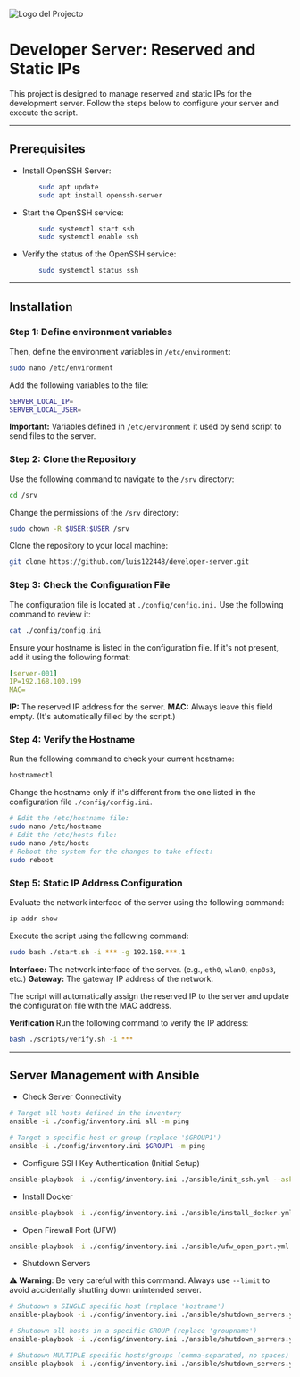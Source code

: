 ![Logo del Projecto](./resources/logo.png)

# Developer Server: Reserved and Static IPs

This project is designed to manage reserved and static IPs for the development server. 
Follow the steps below to configure your server and execute the script.

---
## Prerequisites

- Install OpenSSH Server:

    ```bash
        sudo apt update
        sudo apt install openssh-server
    ```

- Start the OpenSSH service:

    ```bash
        sudo systemctl start ssh
        sudo systemctl enable ssh
    ```

- Verify the status of the OpenSSH service:

    ```bash
        sudo systemctl status ssh
    ```

---
## Installation

### Step 1: Define environment variables

Then, define the environment variables in `/etc/environment`:

```bash
sudo nano /etc/environment
```

Add the following variables to the file:

```bash
SERVER_LOCAL_IP=
SERVER_LOCAL_USER=
```

**Important:** Variables defined in `/etc/environment` it used by send script to send files to the server.

### Step 2: Clone the Repository

Use the following command to navigate to the `/srv` directory:

```bash
cd /srv
```

Change the permissions of the `/srv` directory:

```bash
sudo chown -R $USER:$USER /srv
```

Clone the repository to your local machine:

```bash
git clone https://github.com/luis122448/developer-server.git
```

### Step 3: Check the Configuration File

The configuration file is located at `./config/config.ini.` Use the following command to review it:

```bash
cat ./config/config.ini
``` 

Ensure your hostname is listed in the configuration file. If it's not present, add it using the following format:

```yml
[server-001]
IP=192.168.100.199
MAC=
```

**IP:** The reserved IP address for the server.
**MAC:** Always leave this field empty. (It's automatically filled by the script.)

### Step 4: Verify the Hostname

Run the following command to check your current hostname:

```bash
hostnamectl
```

Change the hostname only if it's different from the one listed in the configuration file `./config/config.ini`.

```bash
# Edit the /etc/hostname file:
sudo nano /etc/hostname
# Edit the /etc/hosts file:
sudo nano /etc/hosts
# Reboot the system for the changes to take effect:
sudo reboot
```

### Step 5: Static IP Address Configuration

Evaluate the network interface of the server using the following command:

```bash
ip addr show
```

Execute the script using the following command:

```bash
sudo bash ./start.sh -i *** -g 192.168.***.1
```

**Interface:** The network interface of the server. (e.g., `eth0`, `wlan0`, `enp0s3`, etc.)
**Gateway:** The gateway IP address of the network.

The script will automatically assign the reserved IP to the server and update the configuration file with the MAC address.

**Verification** Run the following command to verify the IP address:

```bash
bash ./scripts/verify.sh -i ***
```

---
## Server Management with Ansible

- Check Server Connectivity

```bash
# Target all hosts defined in the inventory
ansible -i ./config/inventory.ini all -m ping 

# Target a specific host or group (replace '$GROUP1')
ansible -i ./config/inventory.ini $GROUP1 -m ping
```

- Configure SSH Key Authentication (Initial Setup)

```bash
ansible-playbook -i ./config/inventory.ini ./ansible/init_ssh.yml --ask-pass --ask-become-pass --limit $GROUP1
```

- Install Docker
  
```bash
ansible-playbook -i ./config/inventory.ini ./ansible/install_docker.yml --ask-become-pass --limit $GROUP1
```

- Open Firewall Port (UFW)
```bash
ansible-playbook -i ./config/inventory.ini ./ansible/ufw_open_port.yml --ask-become-pass -e "ufw_open_port=8080" --limit $GROUP1
```

- Shutdown Servers
  
**⚠️ Warning**: Be very careful with this command. Always use `--limit` to avoid accidentally shutting down unintended server.
  
```bash
# Shutdown a SINGLE specific host (replace 'hostname')
ansible-playbook -i ./config/inventory.ini ./ansible/shutdown_servers.yml --ask-become-pass --limit hostname

# Shutdown all hosts in a specific GROUP (replace 'groupname')
ansible-playbook -i ./config/inventory.ini ./ansible/shutdown_servers.yml --ask-become-pass --limit groupname

# Shutdown MULTIPLE specific hosts/groups (comma-separated, no spaces)
ansible-playbook -i ./config/inventory.ini ./ansible/shutdown_servers.yml --ask-become-pass --limit host1,host2,groupname
```
